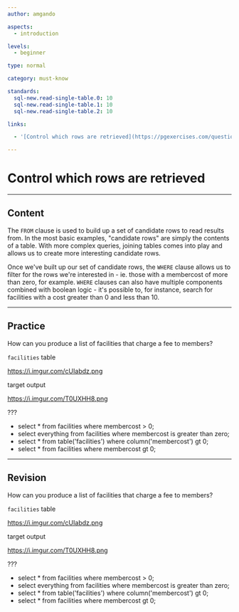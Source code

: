 ```yaml
---
author: amgando

aspects:
  - introduction

levels:
  - beginner

type: normal

category: must-know

standards:
  sql-new.read-single-table.0: 10
  sql-new.read-single-table.1: 10
  sql-new.read-single-table.2: 10

links:

  - '[Control which rows are retrieved](https://pgexercises.com/questions/basic/where.html){documentation}'

---
```


# Control which rows are retrieved

---
## Content

The `FROM` clause is used to build up a set of candidate rows to read results from. In the most basic examples, "candidate rows" are simply the contents of a table. With more complex queries, joining tables comes into play and allows us to create more interesting candidate rows.

Once we've built up our set of candidate rows, the `WHERE` clause allows us to filter for the rows we're interested in - ie. those with a membercost of more than zero, for example. `WHERE` clauses can also have multiple components combined with boolean logic - it's possible to, for instance, search for facilities with a cost greater than 0 and less than 10.

---
## Practice

How can you produce a list of facilities that charge a fee to members?

`facilities` table

https://i.imgur.com/cUIabdz.png

target output

https://i.imgur.com/T0UXHH8.png

???

* select * from facilities where membercost > 0;
* select everything from facilities where membercost is greater than zero;
* select * from table('facilities') where column('membercost') gt 0;
* select * from facilities where membercost gt 0;

---
## Revision

How can you produce a list of facilities that charge a fee to members?

`facilities` table

https://i.imgur.com/cUIabdz.png

target output

https://i.imgur.com/T0UXHH8.png

???

* select * from facilities where membercost > 0;
* select everything from facilities where membercost is greater than zero;
* select * from table('facilities') where column('membercost') gt 0;
* select * from facilities where membercost gt 0;
